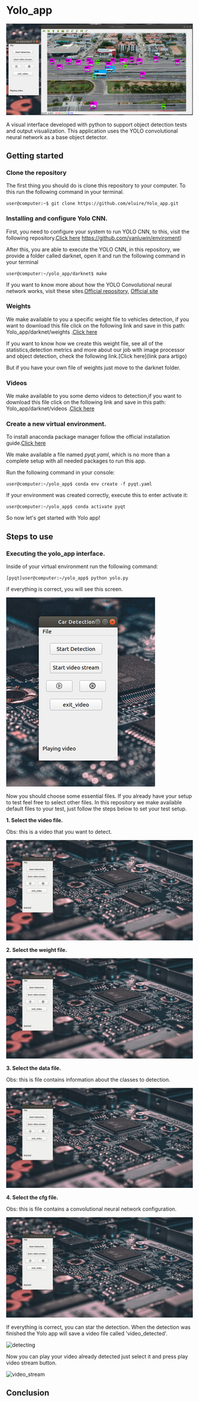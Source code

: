 # Yolo_app

![start_img](./icons/demonstration_img.png)

A visual interface developed with python to support object detection tests and output visualization. This application uses the YOLO convolutional neural network as a base object detector.

## Getting started

### Clone the repository

The first thing you should do is clone this repository to your computer. To this run the following command in your terminal.

```console
user@computer:~$ git clone https://github.com/eluire/Yolo_app.git
```

### Installing and configure Yolo CNN.

First, you need to configure your system to run YOLO CNN, to this, visit
the following repository.[Click here](https://github.com/vanluwin/enviroment)
https://github.com/vanluwin/enviroment)

After this, you are able to execute the YOLO CNN, in this repository, we provide a folder called darknet, open it and run the following command in your terminal


```console
user@computer:~/yolo_app/darknet$ make
```
If you want to know more about how the YOLO Convolutional neural network works, visit these sites.[Official repository](https://pjreddie.com/darknet/yolo/), [Official site](https://github.com/AlexeyAB/darknet#how-to-train-to-detect-your-custom-objects)

### Weights

We make available to you a specific weight file to vehicles detection, if you want to download this file click on the following link and save in this path: Yolo_app/darknet/weights .[Click here](https://drive.google.com/open?id=1Z1u60jP17lbBHNh4p54djT_Jdbvh10Pz)

If you want to know how we create this weight file, see all of the statistics,detection metrics and more about our job with image processor and object detection, check the following link.[Click here](link para artigo)

But if you have your own file of weights just move to the darknet folder.

### Videos

We make available to you some demo videos to detection,if you want to download this file click on the following link and save in this path: Yolo_app/darknet/videos .[Click here](https://drive.google.com/open?id=14CyOXFDiV185-eryqG9aJkK-ODQkC52w)


### Create a new virtual environment.

To install anaconda package manager follow the official installation guide.[Click here](https://docs.anaconda.com/anaconda/install/linux/)

We make available a file named *pyqt.yaml*, which is no more than a complete setup with all needed packages to run this app.

Run the following command in your console:

```console
user@computer:~/yolo_app$ conda env create -f pyqt.yaml
```

If your environment was created correctly, execute this to enter activate it:

```console
user@computer:~/yolo_app$ conda activate pyqt
```

So now let's get started with Yolo app!

## Steps to use

### Executing the yolo_app interface.

Inside of your virtual environment run the following command:

```console
[pyqt]user@computer:~/yolo_app$ python yolo.py
```
if everything is correct, you will see this screen.

![step_inicial](./icons/screen.png)

Now you should choose some essential files. If you already have your setup to test feel free to select other files. In this repository we make available default files to your test, just follow the steps below to set your test setup.

**1. Select the video file.**

Obs: this is a video that you want to detect.

![video_pick](icons/pick_video.gif)

**2. Select the weight file.**

![weight_pick](icons/pick_weigths.gif)

**3. Select the data file.**

Obs: this is file contains information about the classes to detection.

![data_pick](icons/pick_data.gif)

**4. Select the cfg file.**

Obs: this is file contains a convolutional neural network configuration.

![cfg_pick](icons/pick_cfg.gif)

If everything is correct, you can star the detection. When the detection was finished the Yolo app will save a video file called 'video_detected'.

![detecting](icons/detection.gif)

Now you can play your video already detected just select it and press play video stream button.

![video_stream](icons/video_stream.gif)


## Conclusion
